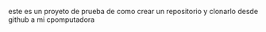 este es un proyeto de prueba de como crear un repositorio y clonarlo desde github a mi cpomputadora 

